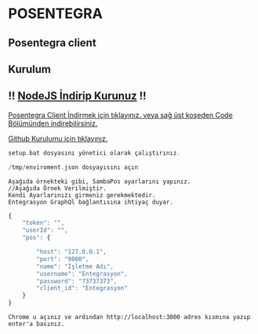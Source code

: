 # POSENTEGRA

## Posentegra client

## Kurulum

## !! [NodeJS İndirip Kurunuz](https://nodejs.org/en/) !!

[Posentegra Client İndirmek için tıklayınız. veya sağ üst koşeden Code Bölümünden indirebilirsiniz.](https://github.com/puuble/posentegra/archive/refs/heads/main.zip)

[Github Kurulumu için tıklayınız.](https://git-scm.com/download/win)

```php
setup.bat dosyasını yönetici olarak çalıştırınız.
```

```php
/tmp/enviroment.json dosyayısını açın
```

```text
Aşağıda örnekteki gibi, SambaPos ayarlarını yapınız.
//Aşağıda Örnek Verilmiştir.
Kendi Ayarlarınızı girmeniz gerekmektedir.
Entegrasyon GraphQl bağlantısına ihtiyaç duyar.
```

```js
{
    "token": "",
    "userId": "",
    "pos": {

        "host": "127.0.0.1",
        "port": "9000",
        "name": "İşletme Adı",
        "username": "Entegrasyon",
        "password": "73737373",
        "client_id": "Entegrasyon"
    }
}
```

```text
Chrome u açınız ve ardından http://localhost:3000 adres kısmına yazıp enter'a basınız.
```

